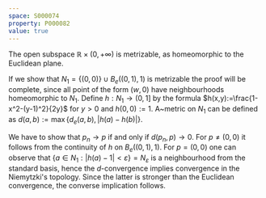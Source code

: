 ```yaml
---
space: S000074
property: P000082
value: true
---
```


The open subspace $\mathbb R\times(0,+\infty)$ is metrizable, as homeomorphic
to the Euclidean plane.

If we show that $N_1=\{(0,0)\}\cup B_e( (0,1),1)$ is metrizable the proof will be complete,
since all point of the form $(w,0)$ have neighbourhoods homeomorphic to $N_1$.
Define $h:N_1\to (0,1]$ by the formula $h(x,y):=\frac{1-x^2-(y-1)^2}{2y}$
for $y>0$ and $h(0,0):=1$. A~metric on $N_1$ can be defined as
$d(a,b):=\max\{ d_e(a,b), |h(a)-h(b)|\}$.

We have to show that $p_n\to p$ if and only if $d(p_n,p)\to 0$. For $p\neq(0,0)$
it follows from the continuity of $h$ on $B_e( (0,1),1)$. For $p=(0,0)$
one can observe that $\{a\in N_1: |h(a)-1|<\varepsilon\}=N_\varepsilon$ is a neighbourhood
from the standard basis, hence the $d$-convergence implies convergence
in the Niemytzki's topology. Since the latter is stronger than the Euclidean convergence,
the converse implication follows.
